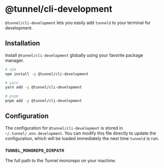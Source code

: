 # @tunnel/cli-development

`@tunnel/cli-development` lets you easily add `tunneld` to your terminal for development.

## Installation

Install `@tunnel/cli-development` globally using your favorite package manager.

```sh
# npm
npm install -g @tunnel/cli-development

# yarn
yarn add -g @tunnel/cli-development

# pnpm
pnpm add -g @tunnel/cli-development
```

## Configuration

The configuration for `@tunnel/cli-development` is stored in `~/.tunnel/.env.development`. You can modify this file directly to update the configuration, which will be loaded immediately the next time `tunneld` is run.

### `TUNNEL_MONOREPO_DIRPATH`

The full path to the Tunnel monorepo on your machine.
